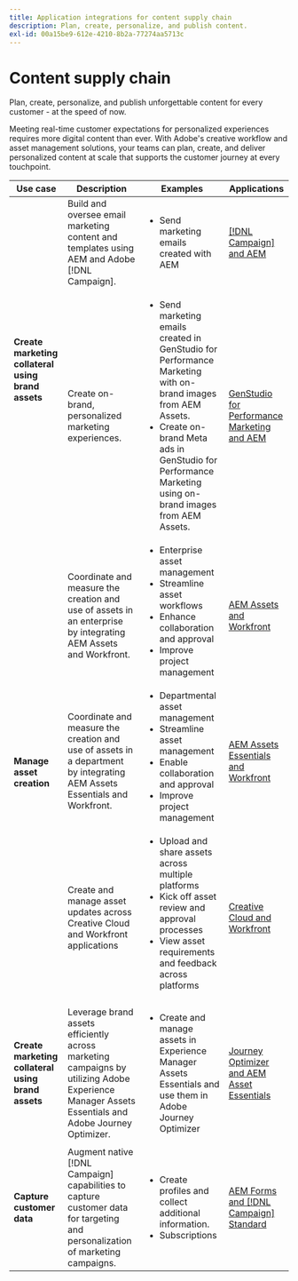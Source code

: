 ```yaml
---
title: Application integrations for content supply chain
description: Plan, create, personalize, and publish content.
exl-id: 00a15be9-612e-4210-8b2a-77274aa5713c
---
```

# Content supply chain

Plan, create, personalize, and publish unforgettable content for every customer - at the speed of now.

Meeting real-time customer expectations for personalized experiences requires more digital content than ever. With Adobe's creative workflow and asset management solutions, your teams can plan, create, and deliver personalized content at scale that supports the customer journey at every touchpoint.

<table>
 <thead>
    <tr>
      <th>Use case</th>
      <th>Description</th>
      <th>Examples</th>
      <th>Applications</th>
    </tr>
  </thead>
  <tbody>
<tr>
  <td rowspan="2"><strong>Create marketing collateral using brand assets</strong><br/></td>
  <td>Build and oversee email marketing content and templates using AEM and Adobe [!DNL Campaign].</td>
  <td>
    <ul>
      <li>Send marketing emails created with AEM</li>
    </ul>    
  </td>
  <td><a href="../integrations-between-applications/experience-manager/experience-manager-campaign.md">[!DNL Campaign] and AEM</a></td>
</tr>
<tr>
  <td>Create on-brand, personalized marketing experiences.</td>
  <td>
    <ul>
      <li>Send marketing emails created in GenStudio for Performance Marketing with on-brand images from AEM Assets.</li>
      <li>Create on-brand Meta ads in GenStudio for Performance Marketing using on-brand images from AEM Assets.</li>
    </ul>    
  </td>
  <td><a href="../integrations-between-applications/experience-manager/experience-manager-genstudio-for-performance-marketing.md">GenStudio for Performance Marketing and AEM</a></td>
</tr>
<tr>
  <td rowspan="3"><strong>Manage asset creation</strong><br/></td>
  <td>Coordinate and measure the creation and use of assets in an enterprise by integrating AEM Assets and Workfront.</td>
  <td>
    <ul style="margin-top: 0;">
      <li>Enterprise asset management</li>
      <li>Streamline asset workflows</li>
      <li>Enhance collaboration and approval</li>
      <li>Improve project management</li>
    </ul>    
  </td>
  <td><a href="../integrations-between-applications/experience-manager/experience-manager-workfront.md">AEM Assets and Workfront</a></td>
</tr>
<tr>
  <td>Coordinate and measure the creation and use of assets in a department by integrating AEM Assets Essentials and Workfront.</td>
  <td>
    <ul style="margin-top: 0;">
      <li>Departmental asset management</li>
      <li>Streamline asset management</li>
      <li>Enable collaboration and approval</li>
      <li>Improve project management</li>
    </ul>    
  </td>
  <td><a href="../integrations-between-applications/experience-manager/experience-manager-workfront.md">AEM Assets Essentials and Workfront</a></td>
</tr>
<tr>
  <td>Create and manage asset updates across Creative Cloud and Workfront applications</td>
  <td>
    <ul style="margin-top: 0;">
      <li>Upload and share assets across multiple platforms</li>
      <li>Kick off asset review and approval processes</li>
      <li>View asset requirements and feedback across platforms</li>
    </ul>    
  </td>
  <td><a href="/help/integrations/integrations-between-applications/workfront/workfront-creative-cloud.md">Creative Cloud and Workfront</a></td>
</tr>
<tr>
  <td><strong>Create marketing collateral using brand assets</strong><br/></td>
  <td>Leverage brand assets efficiently across marketing campaigns by utilizing Adobe Experience Manager Assets Essentials and Adobe Journey Optimizer.
  </td>
  <td>
    <ul>
      <li>Create and manage assets in Experience Manager Assets Essentials and use them in Adobe Journey Optimizer</li>
    </ul>
  </td>
  <td><a href="../integrations-between-applications/journey-optimizer/journey-optimizer-experience-manager.md">Journey Optimizer and AEM Asset Essentials</a></td>
</tr>
<tr>
  <td><strong>Capture customer data</strong><br/></td>
  <td>Augment native [!DNL Campaign] capabilities to capture customer data for targeting and personalization of marketing campaigns.
  </td>
  <td>
    <ul>
      <li>Create profiles and collect additional information. </li>
      <li>Subscriptions</li>
    </ul>
  </td>
  <td><a href="../integrations-between-applications/experience-manager/experience-manager-campaign.md">AEM Forms and [!DNL Campaign] Standard</a></td>
</tr>
</tbody>
</table>
